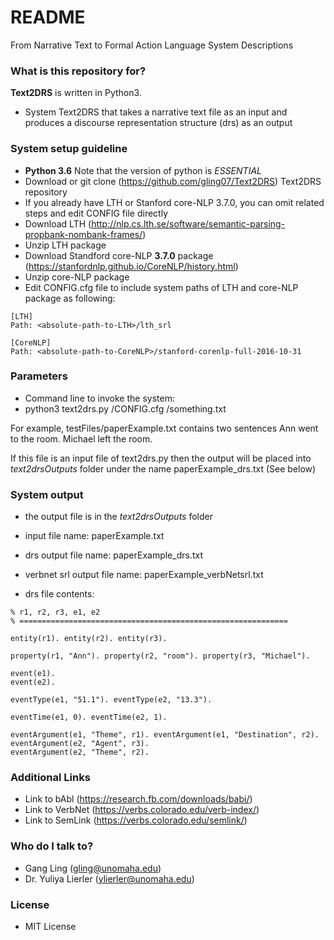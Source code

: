 # README #

From Narrative Text to Formal Action Language System Descriptions

### What is this repository for? ###

**Text2DRS** is written in Python3.

* System Text2DRS that takes a narrative text file as an input and produces a discourse representation structure (drs) as an output

### System setup guideline ###

* **Python 3.6** Note that the version of python is *ESSENTIAL*
* Download or git clone (https://github.com/gling07/Text2DRS) Text2DRS repository
* If you already have LTH or Stanford core-NLP 3.7.0, you can omit related steps and edit CONFIG file directly
* Download LTH (http://nlp.cs.lth.se/software/semantic-parsing-propbank-nombank-frames/)
* Unzip LTH package
* Download Standford core-NLP **3.7.0** package (https://stanfordnlp.github.io/CoreNLP/history.html)
* Unzip core-NLP package
* Edit CONFIG.cfg file to include system paths of LTH and core-NLP package as following:
```
[LTH]
Path: <absolute-path-to-LTH>/lth_srl

[CoreNLP]
Path: <absolute-path-to-CoreNLP>/stanford-corenlp-full-2016-10-31

```

### Parameters ###

* Command line to invoke the system:
* python3 text2drs.py <absolute-path-to-config-file>/CONFIG.cfg <absolute-path-to-input-file-with-text>/something.txt

For example, testFiles/paperExample.txt contains two sentences 
  Ann went to the room.
  Michael left the room.

If this file is an input file of text2drs.py then the output will be placed into 
*text2drsOutputs* folder under the name paperExample_drs.txt (See below)

### System output ###

* the output file is in the *text2drsOutputs* folder
* input file name: paperExample.txt

* drs output file name: paperExample_drs.txt
* verbnet srl output file name: paperExample_verbNetsrl.txt

* drs file contents:
```
% r1, r2, r3, e1, e2
% ============================================================

entity(r1). entity(r2). entity(r3).

property(r1, "Ann"). property(r2, "room"). property(r3, "Michael").

event(e1).
event(e2).

eventType(e1, "51.1"). eventType(e2, "13.3").

eventTime(e1, 0). eventTime(e2, 1).

eventArgument(e1, "Theme", r1). eventArgument(e1, "Destination", r2). eventArgument(e2, "Agent", r3).
eventArgument(e2, "Theme", r2).
```

### Additional Links ###

* Link to bAbl (https://research.fb.com/downloads/babi/)
* Link to VerbNet (https://verbs.colorado.edu/verb-index/)
* Link to SemLink (https://verbs.colorado.edu/semlink/)


### Who do I talk to? ###

* Gang Ling (gling@unomaha.edu)
* Dr. Yuliya Lierler (ylierler@unomaha.edu)


### License ###

* MIT License
